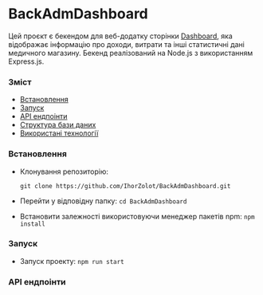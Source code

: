 # BackAdmDashboard

Цей проєкт є бекендом для веб-додатку сторінки [Dashboard](https://admin-dashboard-seven-roan.vercel.app), яка відображає інформацію про доходи, витрати та інші статистичні дані медичного магазину. Бекенд реалізований на Node.js з використанням Express.js.

### Зміст

- [Встановлення](#встановлення)
- [Запуск](#зупуск)
- [API ендпоінти](#API-ендпоінти)
- [Структура бази даних](#структура-бази-даних)
- [Використані технології](#використані-технології)

### Встановлення

- Клонування репозиторію:

  ```
  git clone https://github.com/IhorZolot/BackAdmDashboard.git
  ```

- Перейти у відповідну папку: `cd BackAdmDashboard`
- Встановити залежності використовуючи менеджер пакетів npm: `npm install`

### Запуск

- Запуск проекту: `npm run start`

### API ендпоінти
